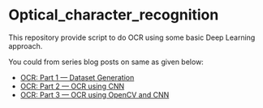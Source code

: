 # Optical_character_recognition
This repository provide script to do OCR using some basic Deep Learning approach.

You could from series blog posts on same as given below:
* [OCR: Part 1 — Dataset Generation](https://medium.com/@vijendra1125/ocr-part-1-generate-dataset-69509fbce9c1)
* [OCR: Part 2 — OCR using CNN](https://medium.com/@vijendra1125/ocr-part-2-ocr-using-cnn-f43f0cee8016)
* [OCR: Part 3 — OCR using OpenCV and CNN](https://medium.com/@vijendra1125/ocr-part-3-ocr-using-image-segmentation-and-cnn-d0951431869b)


